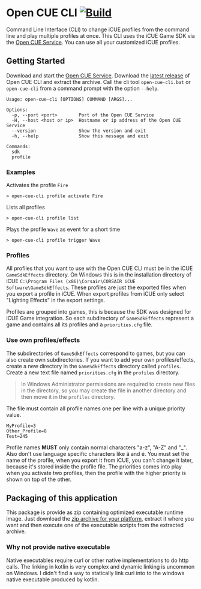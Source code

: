 # Open CUE CLI [![Build](https://github.com/Legion2/open-cue-cli/workflows/Build/badge.svg)](https://github.com/Legion2/open-cue-cli/actions?query=workflow%3ABuild)
Command Line Interface (CLI) to change iCUE profiles from the command line and play multiple profiles at once.
This CLI uses the iCUE Game SDK via the [Open CUE Service](https://github.com/Legion2/open-cue-service).
You can use all your customized iCUE profiles.

## Getting Started
Download and start the [Open CUE Service](https://github.com/Legion2/open-cue-service).
Download the [latest release](https://github.com/Legion2/open-cue-cli/releases/latest) of Open CUE CLI and extract the archive.
Call the cli tool `open-cue-cli.bat` or `open-cue-cli` from a command prompt with the option `--help`.

```
Usage: open-cue-cli [OPTIONS] COMMAND [ARGS]...

Options:
  -p, --port <port>        Port of the Open CUE Service
  -H, --host <host or ip>  Hostname or ip address of the Open CUE Service
  --version                Show the version and exit
  -h, --help               Show this message and exit

Commands:
  sdk
  profile
```

### Examples
Activates the profile `Fire`
```
> open-cue-cli profile activate Fire
```

Lists all profiles
```
> open-cue-cli profile list
```

Plays the profile `Wave` as event for a short time
```
> open-cue-cli profile trigger Wave
```

### Profiles
All profiles that you want to use with the Open CUE CLI must be in the iCUE `GameSdkEffects` directory.
On Windows this is in the installation directory of iCUE `C:\Program Files (x86)\Corsair\CORSAIR iCUE Software\GameSdkEffects`.
These profiles are just the exported files when you export a profile in iCUE.
When export profiles from iCUE only select "Lighting Effects" in the export settings.

Profiles are grouped into games, this is because the SDK was designed for iCUE Game integration.
So each subdirectory of `GameSdkEffects` represent a game and contains all its profiles and a `priorities.cfg` file.

### Use own profiles/effects
The subdirectories of `GameSdkEffects` correspond to games, but you can also create own subdirectories.
If you want to add your own profiles/effects, create a new directory in the `GameSdkEffects` directory called `profiles`.
Create a new text file named `priorities.cfg` in the `profiles` directory.

> In Windows Administrator permissions are required to create new files in the directory, so you may create the file in another directory and then move it in the `profiles` directory.

The file must contain all profile names one per line with a unique priority value.
```properties
MyProfile=3
Other_Profile=8
Test=245
```
Profile names **MUST** only contain normal characters "a-z", "A-Z" and "_".
Also don't use language specific characters like ä and é.
You must set the name of the profile, when you export it from iCUE, you can't change it later, because it's stored inside the profile file.
The priorities comes into play when you activate two profiles, then the profile with the higher priority is shown on top of the other.

## Packaging of this application
This package is provide as zip containing optimized executable runtime image.
Just download the [zip archive for your platform](https://github.com/Legion2/open-cue-cli/releases), extract it where you want and then execute one of the executable scripts from the extracted archive.

### Why not provide native executable
Native executables require curl or other native implementations to do http calls.
The linking in kotlin is very complex and dynamic linking is uncommon on Windows.
I didn't find a way to statically link curl into to the windows native executable produced by kotlin.
